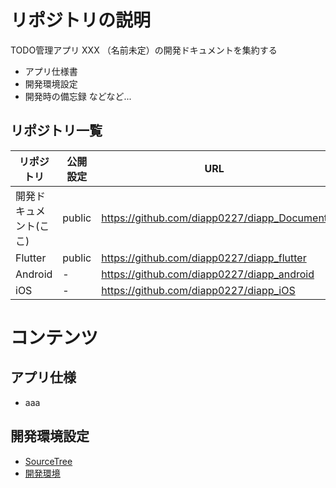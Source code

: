 # リポジトリの説明
TODO管理アプリ XXX （名前未定）の開発ドキュメントを集約する

* アプリ仕様書
* 開発環境設定
* 開発時の備忘録 などなど...

## リポジトリ一覧

リポジトリ | 公開設定 | URL
-|-|-
開発ドキュメント(ここ) | public | https://github.com/diapp0227/diapp_Document
Flutter | public| https://github.com/diapp0227/diapp_flutter
Android | - | https://github.com/diapp0227/diapp_android
iOS | - | https://github.com/diapp0227/diapp_iOS

# コンテンツ
## アプリ仕様
* aaa

## 開発環境設定
* [SourceTree](https://github.com/diapp0227/diapp_Document/blob/master/000_setting/sourcetree.md)
* [開発環境](https://github.com/diapp0227/diapp_Document/blob/master/000_setting/%E9%96%8B%E7%99%BA%E7%92%B0%E5%A2%83.md)

